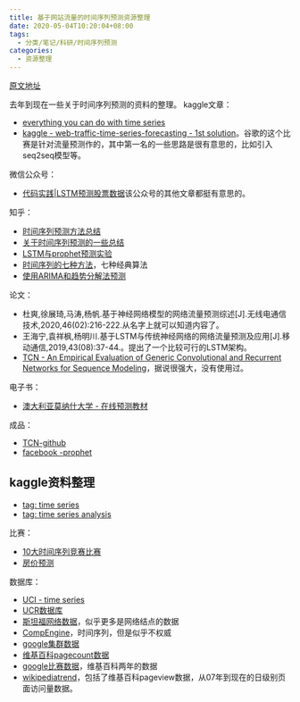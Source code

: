 ```yaml
---
title: 基于网站流量的时间序列预测资源整理
date: 2020-05-04T10:20:04+08:00
tags:
  - 分类/笔记/科研/时间序列预测
categories:
  - 资源整理
---
```


[原文地址](https://github.com/wtysos11/blogWiki/issues/35)

去年到现在一些关于时间序列预测的资料的整理。
kaggle文章：
* [everything you can do with time series](https://www.kaggle.com/thebrownviking20/everything-you-can-do-with-a-time-series)
* [kaggle - web-traffic-time-series-forecasting - 1st solution](https://www.kaggle.com/c/web-traffic-time-series-forecasting/discussion/43795)。谷歌的这个比赛是针对流量预测作的，其中第一名的一些思路是很有意思的，比如引入seq2seq模型等。

微信公众号：
* [代码实践|LSTM预测股票数据](https://mp.weixin.qq.com/s?__biz=Mzg2MzE2MzUxMg==&mid=2247484721&idx=1&sn=ba3b7fa72055337a25fc26814a32f5c2&chksm=ce7d8026f90a0930041cbd47faafab0db14818e83cfdacbd88168e1a18cc9b73016e1bf37549&mpshare=1&scene=1&srcid=0528y74dO8SmHFqAGqZcRjeg&sharer_sharetime=1590623358576&sharer_shareid=91038ec39810cad3e56975de6aaa7715&exportkey=A%2FGW3Fe4ONwImVYGtKTfsIA%3D&pass_ticket=iKxOY%2B51t3YKhtGp6NPs%2F2pL4SI7iFGUlXstrS6HZBURwQMudvBfE6dQRLe8OOmc#rd)该公众号的其他文章都挺有意思的。

知乎：
* [时间序列预测方法总结](https://zhuanlan.zhihu.com/p/67832773)
* [关于时间序列预测的一些总结](https://zhuanlan.zhihu.com/p/54413813)
* [LSTM与prophet预测实验](https://zhuanlan.zhihu.com/p/98644042)
* [时间序列的七种方法](https://zhuanlan.zhihu.com/p/77063373)，七种经典算法
* [使用ARIMA和趋势分解法预测](https://zhuanlan.zhihu.com/p/50741970)

论文：
* 杜爽,徐展琦,马涛,杨帆.基于神经网络模型的网络流量预测综述[J].无线电通信技术,2020,46(02):216-222.从名字上就可以知道内容了。
* 王海宁,袁祥枫,杨明川.基于LSTM与传统神经网络的网络流量预测及应用[J].移动通信,2019,43(08):37-44.。提出了一个比较可行的LSTM架构。
* [TCN - An Empirical Evaluation of Generic Convolutional and Recurrent Networks for Sequence Modeling](https://arxiv.org/abs/1803.01271)，据说很强大，没有使用过。

电子书：
* [澳大利亚莫纳什大学 - 在线预测教材](https://otexts.com/fppcn/index.html)

成品：
* [TCN-github](https://github.com/locuslab/TCN)
* [facebook -prophet](https://github.com/facebook/prophet)

## kaggle资料整理
* [tag: time series](https://www.kaggle.com/tags/time-series)
* [tag: time series analysis](https://www.kaggle.com/tags/time-series-analysis)

比赛：
* [10大时间序列竞赛比赛](https://machinelearningmastery.com/challenging-machine-learning-time-series-forecasting-problems/)
* [房价预测](https://www.kaggle.com/c/sberbank-russian-housing-market)

数据库：
* [UCI - time series](https://archive.ics.uci.edu/ml/datasets.php?format=&task=&att=&area=&numAtt=&numIns=&type=ts&sort=taskUp&view=table)
* [UCR数据库](http://www.cs.ucr.edu/~eamonn/time_series_data/)
* [斯坦福网络数据](http://snap.stanford.edu/data/)，似乎更多是网络结点的数据
* [CompEngine](https://comp-engine.org/#!search/time%20series)，时间序列，但是似乎不权威
* [google集群数据](https://github.com/google/cluster-data)
* [维基百科pagecount数据](https://wikitech.wikimedia.org/wiki/Analytics/Archive/Data/Pagecounts-raw)
* [google比赛数据](https://www.kaggle.com/c/web-traffic-time-series-forecasting/)，维基百科两年的数据
* [wikipediatrend](https://cran.r-project.org/web/packages/wikipediatrend/index.html)，包括了维基百科pageview数据，从07年到现在的日级别页面访问量数据。